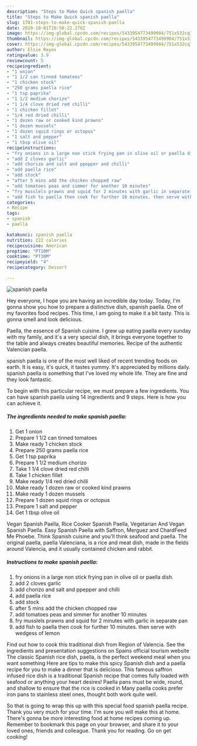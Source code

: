 ```yaml
---
description: "Steps to Make Quick spanish paella"
title: "Steps to Make Quick spanish paella"
slug: 1781-steps-to-make-quick-spanish-paella
date: 2020-10-01T20:58:22.276Z
image: https://img-global.cpcdn.com/recipes/5433954773499904/751x532cq70/spanish-paella-recipe-main-photo.jpg
thumbnail: https://img-global.cpcdn.com/recipes/5433954773499904/751x532cq70/spanish-paella-recipe-main-photo.jpg
cover: https://img-global.cpcdn.com/recipes/5433954773499904/751x532cq70/spanish-paella-recipe-main-photo.jpg
author: Elsie Reyes
ratingvalue: 3.9
reviewcount: 5
recipeingredient:
- "1 onion"
- "1 1/2 can tinned tomatoes"
- "1 chicken stock"
- "250 grams paella rice"
- "1 tsp paprika"
- "1 1/2 medium chorizo"
- "1 1/4 clove dried red chilli"
- "1 chicken fillet"
- "1/4 red dried chilli"
- "1 dozen raw or cooked kind prawns"
- "1 dozen mussels"
- "1 dozen squid rings or octopus"
- "1 salt and pepper"
- "1 tbsp olive oil"
recipeinstructions:
- "fry onions in a large non stick frying pan in olive oil or paella dish."
- "add 2 cloves garlic"
- "add chorizo and salt and ppepper and chilli"
- "add paella rice"
- "add stock"
- "after 5 mins add the chicken chopped raw"
- "add tomatoes peas and simmer for another 10 minutes"
- "fry musslels prawns and squid for 2 minutes with garlic in separate pan"
- "add fish to paella then cook for further 10 minutes. then serve with wedgess of lemon"
categories:
- Recipe
tags:
- spanish
- paella

katakunci: spanish paella 
nutrition: 222 calories
recipecuisine: American
preptime: "PT10M"
cooktime: "PT30M"
recipeyield: "4"
recipecategory: Dessert

---
```



![spanish paella](https://img-global.cpcdn.com/recipes/5433954773499904/751x532cq70/spanish-paella-recipe-main-photo.jpg)

Hey everyone, I hope you are having an incredible day today. Today, I'm gonna show you how to prepare a distinctive dish, spanish paella. One of my favorites food recipes. This time, I am going to make it a bit tasty. This is gonna smell and look delicious.

Paella, the essence of Spanish cuisine. I grew up eating paella every sunday with my family, and it´s a very special dish, it brings everyone together to the table and always creates beautiful memories. Recipe of the authentic Valencian paella.

spanish paella is one of the most well liked of recent trending foods on earth. It is easy, it's quick, it tastes yummy. It's appreciated by millions daily. spanish paella is something that I've loved my whole life. They are fine and they look fantastic.


To begin with this particular recipe, we must prepare a few ingredients. You can have spanish paella using 14 ingredients and 9 steps. Here is how you can achieve it.

<!--inarticleads1-->

##### The ingredients needed to make spanish paella:

1. Get 1 onion
1. Prepare 1 1/2 can tinned tomatoes
1. Make ready 1 chicken stock
1. Prepare 250 grams paella rice
1. Get 1 tsp paprika
1. Prepare 1 1/2 medium chorizo
1. Take 1 1/4 clove dried red chilli
1. Take 1 chicken fillet
1. Make ready 1/4 red dried chilli
1. Make ready 1 dozen raw or cooked kind prawns
1. Make ready 1 dozen mussels
1. Prepare 1 dozen squid rings or octopus
1. Prepare 1 salt and pepper
1. Get 1 tbsp olive oil


Vegan Spanish Paella, Rice Cooker Spanish Paella, Vegetarian And Vegan Spanish Paella. Easy Spanish Paella with Saffron, Merguez and ChardFeed Me Phoebe. Think Spanish cuisine and you&#39;ll think seafood and paella. The original paella, paella Valenciana, is a rice and meat dish, made in the fields around Valencia, and it usually contained chicken and rabbit. 

<!--inarticleads2-->

##### Instructions to make spanish paella:

1. fry onions in a large non stick frying pan in olive oil or paella dish.
1. add 2 cloves garlic
1. add chorizo and salt and ppepper and chilli
1. add paella rice
1. add stock
1. after 5 mins add the chicken chopped raw
1. add tomatoes peas and simmer for another 10 minutes
1. fry musslels prawns and squid for 2 minutes with garlic in separate pan
1. add fish to paella then cook for further 10 minutes. then serve with wedgess of lemon


Find out how to cook this traditional dish from Region of Valencia. See the ingredients and presentation suggestions on Spains official tourism website The classic Spanish rice dish, paella, is the perfect weekend meal when you want something Here are tips to make this spicy Spanish dish and a paella recipe for you to make a dinner that is delicioso. This famous saffron infused rice dish is a traditional Spanish recipe that comes fully loaded with seafood or anything your heart desires! Paella pans must be wide, round, and shallow to ensure that the rice is cooked in Many paella cooks prefer iron pans to stainless steel ones, thought both work quite well. 

So that is going to wrap this up with this special food spanish paella recipe. Thank you very much for your time. I'm sure you will make this at home. There's gonna be more interesting food at home recipes coming up. Remember to bookmark this page on your browser, and share it to your loved ones, friends and colleague. Thank you for reading. Go on get cooking!
